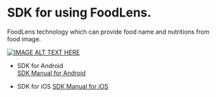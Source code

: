 # SDK for using FoodLens.

FoodLens technology which can provide food name and nutritions from food image.

[![IMAGE ALT TEXT HERE](https://img.youtube.com/vi/2097YwX2M8M/0.jpg)](https://www.youtube.com/watch?v=2097YwX2M8M)

- SDK for Android  
  [SDK Manual for Android ](Android/)


- SDK for iOS
  [SDK Manual for iOS](IOS/)
